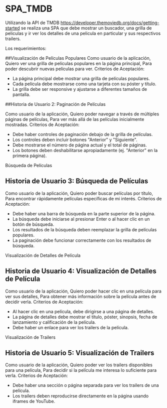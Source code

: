 # SPA_TMDB

Utilizando la API de TMDB https://developer.themoviedb.org/docs/getting-started se realiza una SPA que debe mostrar un buscador, una grilla de peliculas y ir ver los detalles de una pelicula en particular y sus respectivos trailers.

Los requerimientos: 

##Visualización de Películas Populares
Como usuario de la aplicación,
Quiero ver una grilla de películas populares en la página principal,
Para poder descubrir nuevas películas para ver.
Criterios de Aceptación:
- La página principal debe mostrar una grilla de películas populares.
- Cada película debe mostrarse como una tarjeta con su póster y título.
- La grilla debe ser responsive y ajustarse a diferentes tamaños de pantalla.

##Historia de Usuario 2: Paginación de Películas

Como usuario de la aplicación,
Quiero poder navegar a través de múltiples páginas de películas,
Para ver más allá de las películas inicialmente mostradas.
Criterios de Aceptación:
- Debe haber controles de paginación debajo de la grilla de películas.
- Los controles deben incluir botones "Anterior" y "Siguiente".
- Debe mostrarse el número de página actual y el total de páginas.
- Los botones deben deshabilitarse apropiadamente (ej. "Anterior" en la primera
página).

Búsqueda de Películas
## Historia de Usuario 3: Búsqueda de Películas
Como usuario de la aplicación,
Quiero poder buscar películas por título,
Para encontrar rápidamente películas específicas de mi interés.
Criterios de Aceptación:
- Debe haber una barra de búsqueda en la parte superior de la página.
- La búsqueda debe iniciarse al presionar Enter o al hacer clic en un botón de
búsqueda.
- Los resultados de la búsqueda deben reemplazar la grilla de películas populares.
- La paginación debe funcionar correctamente con los resultados de búsqueda.

Visualización de Detalles de Película
## Historia de Usuario 4: Visualización de Detalles de Película
Como usuario de la aplicación,
Quiero poder hacer clic en una película para ver sus detalles,
Para obtener más información sobre la película antes de decidir verla.
Criterios de Aceptación:
- Al hacer clic en una película, debe dirigirse a una página de detalles.
- La página de detalles debe mostrar el título, póster, sinopsis, fecha de lanzamiento y
calificación de la película.
- Debe haber un enlace para ver los trailers de la película.

Visualización de Trailers
## Historia de Usuario 5: Visualización de Trailers
Como usuario de la aplicación,
Quiero poder ver los trailers disponibles para una película,
Para decidir si la película me interesa lo suficiente para verla.
Criterios de Aceptación:
- Debe haber una sección o página separada para ver los trailers de una película.
- Los trailers deben reproducirse directamente en la página usando iframes de
YouTube.
